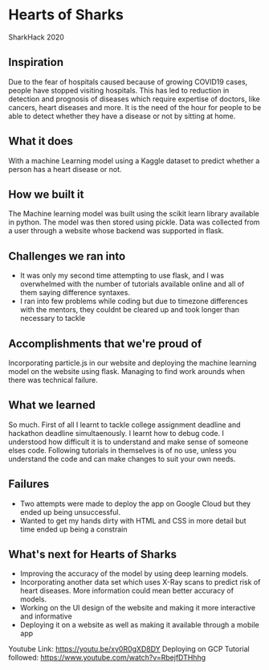 # Hearts of Sharks
SharkHack 2020

## Inspiration
Due to the fear of hospitals caused because of growing COVID19 cases, people have stopped visiting hospitals. This has led to reduction in detection and prognosis of diseases which require expertise of doctors, like cancers, heart diseases and more. It is the need of the hour for people to be able to detect whether they have a disease or not by sitting at home. 

## What it does
With a machine Learning model using a Kaggle dataset to predict whether a person has a heart disease or not.

## How we built it
The Machine learning model was built using the scikit learn library available in python. The model was then stored using pickle. Data was collected from a user through a website whose backend was supported in flask. 

## Challenges we ran into
* It was only my second time attempting to use flask, and I was overwhelmed with the number of tutorials available online and all of them saying difference syntaxes. 
* I ran into few problems while coding but due to timezone differences with the mentors, they couldnt be cleared up and took longer than necessary to tackle

## Accomplishments that we're proud of
Incorporating particle.js in our website and deploying the machine learning model on the website using flask. Managing to find work arounds when there was technical failure.

## What we learned
So much. First of all I learnt to tackle college assignment deadline and hackathon deadline simultaenously. I learnt how to debug code. I understood how difficult it is to understand and make sense of someone elses code. Following tutorials in themselves is of no use, unless you understand the code and can make changes to suit your own needs.

## Failures 
* Two attempts were made to deploy the app on Google Cloud but they ended up being unsuccessful.
* Wanted to get my hands dirty with HTML and CSS in more detail but time ended up being a constrain

## What's next for Hearts of Sharks
* Improving the accuracy of the model by using deep learning models. 
* Incorporating another data set which uses X-Ray scans to predict risk of heart diseases. More information could mean better accuracy of models.
* Working on the UI design of the website and making it more interactive and informative
* Deploying it on a website as well as making it available through a mobile app

Youtube Link: https://youtu.be/xy0R0gXD8DY
Deploying on GCP Tutorial followed: https://www.youtube.com/watch?v=RbejfDTHhhg
